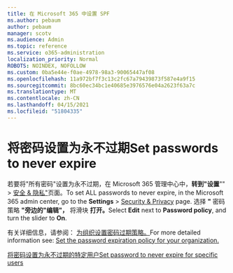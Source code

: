 ```yaml
---
title: 在 Microsoft 365 中设置 SPF
ms.author: pebaum
author: pebaum
manager: scotv
ms.audience: Admin
ms.topic: reference
ms.service: o365-administration
localization_priority: Normal
ROBOTS: NOINDEX, NOFOLLOW
ms.custom: 0ba5e44e-f0ae-4978-98a3-90065447af08
ms.openlocfilehash: 11a972bf7f3c13c2fc67a79439873f587e4a9f15
ms.sourcegitcommit: 8bc60ec34bc1e40685e3976576e04a2623f63a7c
ms.translationtype: MT
ms.contentlocale: zh-CN
ms.lasthandoff: 04/15/2021
ms.locfileid: "51804335"
---
```

# <a name="set-passwords-to-never-expire"></a><span data-ttu-id="9cbae-102">将密码设置为永不过期</span><span class="sxs-lookup"><span data-stu-id="9cbae-102">Set passwords to never expire</span></span> 

<span data-ttu-id="9cbae-103">若要将"所有密码"设置为永不过期，在 Microsoft 365 管理中心中，**转到"设置**""  >  [安全 &amp; 隐私"](https://portal.office.com/adminportal/home#/settings/security)页面。</span><span class="sxs-lookup"><span data-stu-id="9cbae-103">To set ALL passwords to never expire, in the Microsoft 365 admin center, go to the **Settings** > [Security &amp; Privacy](https://portal.office.com/adminportal/home#/settings/security) page.</span></span> <span data-ttu-id="9cbae-104">选择 **"** 密码策略 **"旁边的"编辑"，** 将滑块 **打开。**</span><span class="sxs-lookup"><span data-stu-id="9cbae-104">Select **Edit** next to **Password policy**, and turn the slider to **On**.</span></span>
  
<span data-ttu-id="9cbae-105">有关详细信息，请参阅： [为组织设置密码过期策略。](https://docs.microsoft.com/microsoft-365/admin/manage/set-password-expiration-policy)</span><span class="sxs-lookup"><span data-stu-id="9cbae-105">For more detailed information see: [Set the password expiration policy for your organization.](https://docs.microsoft.com/microsoft-365/admin/manage/set-password-expiration-policy)</span></span>
  
[<span data-ttu-id="9cbae-106">将密码设置为永不过期的特定用户</span><span class="sxs-lookup"><span data-stu-id="9cbae-106">Set password to never expire for specific users</span></span>](https://docs.microsoft.com/microsoft-365/admin/add-users/set-password-to-never-expire)
  
